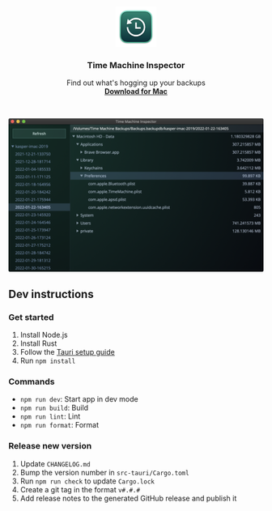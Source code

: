 <p align="center">
  <img src="./assets/Logo.png" width="80">
</p>
<h3 align="center">Time Machine Inspector</h3>
<p align="center">
  Find out what's hogging up your backups
  <br/>
  <a href="https://github.com/probablykasper/time-machine-inspector/releases"><b>Download for Mac</b></a>
</p>
<br/>

![Screenshot](assets/Screenshot.webp)

## Dev instructions

### Get started

1. Install Node.js
2. Install Rust
3. Follow the [Tauri setup guide](https://tauri.studio/en/docs/getting-started/intro)
4. Run `npm install`

### Commands
- `npm run dev`: Start app in dev mode
- `npm run build`: Build
- `npm run lint`: Lint
- `npm run format`: Format

### Release new version
1. Update `CHANGELOG.md`
2. Bump the version number in `src-tauri/Cargo.toml`
3. Run `npm run check` to update `Cargo.lock`
4. Create a git tag in the format `v#.#.#`
5. Add release notes to the generated GitHub release and publish it
